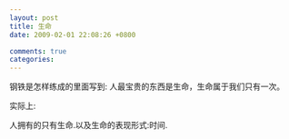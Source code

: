 ```yaml
---
layout: post
title: 生命
date: 2009-02-01 22:08:26 +0800

comments: true
categories: 
---
```

钢铁是怎样练成的里面写到: 人最宝贵的东西是生命，生命属于我们只有一次。

实际上:

人拥有的只有生命.以及生命的表现形式:时间.